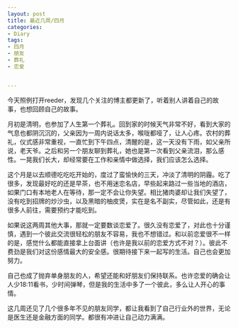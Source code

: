 ```yaml
---
layout: post
title: 最近几周/四月
categories: 
- Diary
tags:
- 四月
- 朋友
- 葬礼
- 恋爱


---
```



今天照例打开reeder，发现几个关注的博主都更新了，听着别人讲着自己的故事，也想回顾自己的故事。

  
 <!--more-->

月初是清明，也参加了人生第一个葬礼。回到家的时候天气非常不好，看到大家的气息也都阴沉沉的，父亲因为一周内说话太多，喉咙都哑了，让人心疼。农村的葬礼，仪式感非常重视，一直忙到下午四点，清醒的是，这一天没有下雨，如父亲所说，老天爷。之后和另一个朋友聊到葬礼，她也是第一次看到父亲流泪，那么感性。一晃我们长大，却经常要在工作和亲情中做选择，我们应该怎么选择。

这个月是以去顺德吃吃吃开始的，度过了蛮愉快的三天，冲淡了清明的阴霾。吃了很多，发现最好吃的还是早茶，也不用迷恋名店，早些起来路过一些当地的酒店，如果门口有本地老人在等待，那一定不会让你失望。相比猪肉婆却让我们失望了，没有吃到招牌的炒沙虫，以及黑暗的柚皮煲，实在是名不副实，尽管如此，还是有很多人前往，需要预约才能吃到。

如果说这两周其他大事，那就一定要数谈恋爱了。很久没有恋爱了，对此也十分谨慎，遇到一个彼此交流很轻松的朋友不容易，我也不想错过。和以前恋爱很不一样的是，感觉什么都能直接拿上台面讲（也许是我以前的恋爱方式不对？）。彼此不费劲是我们对这份感情最大的安全感。很期待接下来一起写的生活。自己也会更加努力。

自己也成了抛弃单身朋友的人，希望还能和好朋友们保持联系。也许恋爱的确会让人少18:11看书，少时间弹琴，但是我的生活中多了一个彼此，多么让人开心的事情。

这几周还见了几个很多年不见的朋友同学，都让我看到了自己行业外的世界，无论是医生还是金融方面的同学。都很有冲进让自己动力满满。